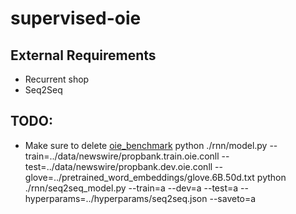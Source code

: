# supervised-oie

## External Requirements
* Recurrent shop
* Seq2Seq

## TODO:
* Make sure to delete [oie_benchmark](oie_benchmark)
python ./rnn/model.py --train=../data/newswire/propbank.train.oie.conll  --test=../data/newswire/propbank.dev.oie.conll --glove=../pretrained_word_embeddings/glove.6B.50d.txt
python ./rnn/seq2seq_model.py --train=a --dev=a --test=a --hyperparams=../hyperparams/seq2seq.json --saveto=a
